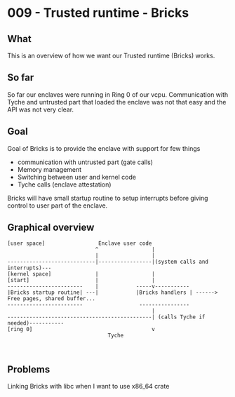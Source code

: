 # 009 - Trusted runtime - Bricks

## What

This is an overview of how we want our Trusted runtime (Bricks) works. 

## So far

So far our enclaves were running in Ring 0 of our vcpu. Communication with Tyche and untrusted part that loaded the enclave was not that easy and the API was not very clear. 

## Goal

Goal of Bricks is to provide the enclave with support for few things
- communication with untrusted part (gate calls)
- Memory management
- Switching between user and kernel code
- Tyche calls (enclave attestation)


Bricks will have small startup routine to setup interrupts before giving control to user part of the enclave.

## Graphical overview

```
[user space]                 Enclave user code
                            ^                 |
                            |                 |
----------------------------|-----------------|(system calls and interrupts)---
[kernel space]              |                 |
[start]                     |                 |
------------------------    |            -----v-----------
|Bricks startup routine| ---|            |Bricks handlers | ------> Free pages, shared buffer...
------------------------                  ----------------
                                              |
----------------------------------------------| (calls Tyche if needed)-----------
[ring 0]                                      v
                                Tyche

                                
```

## Problems

Linking Bricks with libc when I want to use x86_64 crate